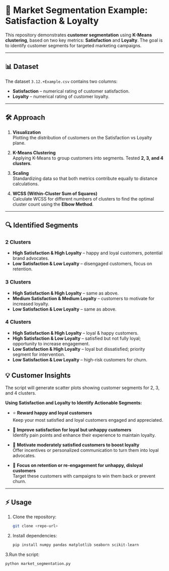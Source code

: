 # 🚀 Market Segmentation Example: Satisfaction & Loyalty

This repository demonstrates **customer segmentation** using **K-Means clustering**, based on two key metrics: **Satisfaction** and **Loyalty**. The goal is to identify customer segments for targeted marketing campaigns.

---

## 📊 Dataset

The dataset `3.12.+Example.csv` contains two columns:  
- **Satisfaction** – numerical rating of customer satisfaction.  
- **Loyalty** – numerical rating of customer loyalty.  

---

## 🛠 Approach

1. **Visualization**  
   Plotting the distribution of customers on the Satisfaction vs Loyalty plane.

2. **K-Means Clustering**  
   Applying K-Means to group customers into segments. Tested **2, 3, and 4 clusters**.

3. **Scaling**  
   Standardizing data so that both metrics contribute equally to distance calculations.

4. **WCSS (Within-Cluster Sum of Squares)**  
   Calculate WCSS for different numbers of clusters to find the optimal cluster count using the **Elbow Method**.

---

## 🔍 Identified Segments

### **2 Clusters**
- **High Satisfaction & High Loyalty** – happy and loyal customers, potential brand advocates.  
- **Low Satisfaction & Low Loyalty** – disengaged customers, focus on retention.

### **3 Clusters**
- **High Satisfaction & High Loyalty** – same as above.  
- **Medium Satisfaction & Medium Loyalty** – customers to motivate for increased loyalty.  
- **Low Satisfaction & Low Loyalty** – same as above.

### **4 Clusters**
- **High Satisfaction & High Loyalty** – loyal & happy customers.  
- **High Satisfaction & Low Loyalty** – satisfied but not fully loyal; opportunity to increase engagement.  
- **Low Satisfaction & High Loyalty** – loyal but dissatisfied; priority segment for intervention.  
- **Low Satisfaction & Low Loyalty** – high-risk customers for churn.

## 💡 Customer Insights

The script will generate scatter plots showing customer segments for 2, 3, and 4 clusters.

**Using Satisfaction and Loyalty to Identify Actionable Segments:**

- ⭐ **Reward happy and loyal customers**  
  Keep your most satisfied and loyal customers engaged and appreciated.

- 🔧 **Improve satisfaction for loyal but unhappy customers**  
  Identify pain points and enhance their experience to maintain loyalty.

- 🚀 **Motivate moderately satisfied customers to boost loyalty**  
  Offer incentives or personalized communication to turn them into loyal advocates.

- 🔄 **Focus on retention or re-engagement for unhappy, disloyal customers**  
  Target these customers with campaigns to win them back or prevent churn.


---

## ⚡ Usage

1. Clone the repository:
   ```bash
   git clone <repo-url>
2. Install dependencies:
    ```bash
   pip install numpy pandas matplotlib seaborn scikit-learn
3.Run the script:
  ```bash
  python market_segmentation.py
